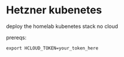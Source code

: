 # Hetzner kubenetes

deploy the homelab kubenetes stack no cloud

prereqs:

```
export HCLOUD_TOKEN=your_token_here
```
